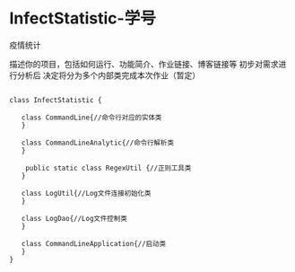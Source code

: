 # InfectStatistic-学号
疫情统计

描述你的项目，包括如何运行、功能简介、作业链接、博客链接等
初步对需求进行分析后
决定将分为多个内部类完成本次作业（暂定）
 ```

class InfectStatistic {
   
    class CommandLine{//命令行对应的实体类
    }

    class CommandLineAnalytic{//命令行解析类
    }
	
	 public static class RegexUtil {//正则工具类
    }
    
    class LogUtil{//Log文件连接初始化类
    }
    
    class LogDao{//Log文件控制类
    }
    
    class CommandLineApplication{//启动类
    }
}

        
 ```
